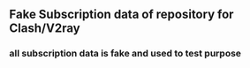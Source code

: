 ## Fake Subscription data of repository for Clash/V2ray 

### all subscription data is fake and used to test purpose

